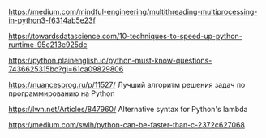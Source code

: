 https://medium.com/mindful-engineering/multithreading-multiprocessing-in-python3-f6314ab5e23f

https://towardsdatascience.com/10-techniques-to-speed-up-python-runtime-95e213e925dc


https://python.plainenglish.io/python-must-know-questions-7436625315bc?gi=61ca09829806

https://nuancesprog.ru/p/11527/ Лучший алгоритм решения задач по программированию на Python

https://lwn.net/Articles/847960/  Alternative syntax for Python's lambda

https://medium.com/swlh/python-can-be-faster-than-c-2372c627068